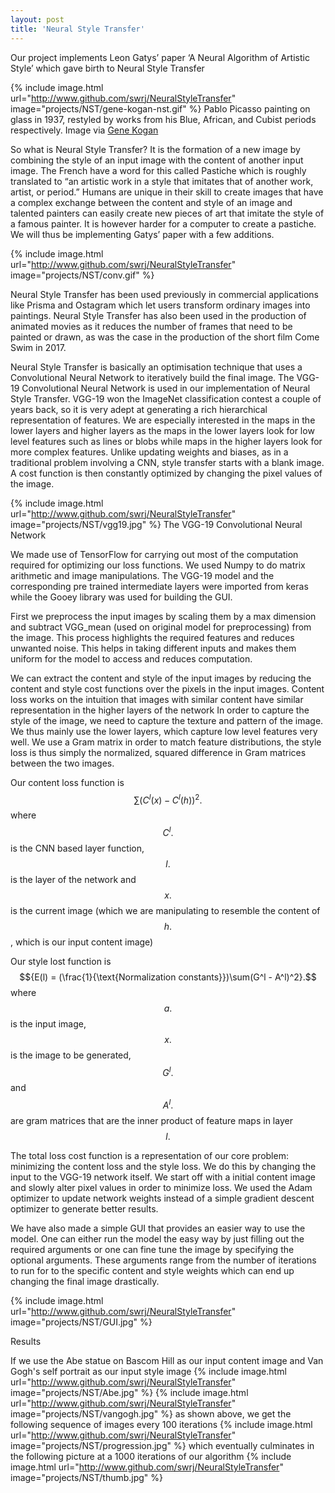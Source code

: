 ```yaml
---
layout: post
title: 'Neural Style Transfer'
---
```

Our project implements Leon Gatys’ paper ‘A Neural Algorithm of Artistic Style’ which gave birth to Neural Style Transfer

{% include image.html url="http://www.github.com/swrj/NeuralStyleTransfer" image="projects/NST/gene-kogan-nst.gif" %}
Pablo Picasso painting on glass in 1937, restyled by works from his Blue, African, and Cubist periods respectively. Image via [Gene Kogan](http://genekogan.com/works/style-transfer/)

So what is Neural Style Transfer?
It is the formation of a new image by combining the style of an input image with the content of another input image.
The French have a word for this called Pastiche which is roughly translated to “an artistic work in a style that imitates that of another work, artist, or period.”
Humans are unique in their skill to create images that have a complex exchange between the content and style of an image and talented painters can easily create new pieces of art that imitate the style of a famous painter. It is however harder for a computer to create a pastiche. 
We will thus be implementing Gatys’ paper with a few additions.

{% include image.html url="http://www.github.com/swrj/NeuralStyleTransfer" image="projects/NST/conv.gif" %}

Neural Style Transfer has been used previously in commercial applications like Prisma and Ostagram which let users transform ordinary images into paintings. 
Neural Style Transfer has also been used in the production of animated movies as it reduces the number of frames that need to be painted or drawn, as was the case in the production of the short film Come Swim in 2017.

Neural Style Transfer is basically an optimisation technique that uses a Convolutional Neural Network to iteratively build the final image.
The VGG-19 Convolutional Neural Network is used in our implementation of Neural Style Transfer. VGG-19 won the ImageNet classification contest a couple of years back, so it is very adept at generating a rich hierarchical representation of features. 
We are especially interested in the maps in the lower layers  and higher layers as the maps in the lower layers look for low level features such as lines or blobs while maps in the higher layers look for more complex features. 
Unlike updating weights and biases, as in a traditional problem involving a CNN, style transfer starts with a blank image. A cost function is then constantly optimized by changing the pixel values of the image.

{% include image.html url="http://www.github.com/swrj/NeuralStyleTransfer" image="projects/NST/vgg19.jpg" %}
The VGG-19 Convolutional Neural Network

We made use of TensorFlow for carrying out most of the computation required for optimizing our loss functions. We used Numpy to do matrix arithmetic and image manipulations. 
The VGG-19 model and the corresponding pre trained intermediate layers were imported from keras while the Gooey library was used for building the GUI.

First we preprocess the input images by scaling them by a max dimension and subtract VGG_mean (used on original model for preprocessing) from the image. This process highlights the required features and reduces unwanted noise. This helps in taking different inputs and makes them uniform for the model to access and reduces computation.

We can extract the content and style of the input images by reducing the content and style cost functions over the pixels in the input images.
Content loss works on the intuition that images with similar content have similar representation in the higher layers of the network
In order to capture the style of the image, we need to capture the texture and pattern of the image. We thus mainly use the lower layers, which capture low level features very well. We use a Gram matrix in order to match feature distributions, the style loss is thus simply the normalized, squared difference in Gram matrices between the two images.

Our content loss function is $${\sum(C^l(x) - C^l(h))^2}.$$ where $${C^l}.$$ is the CNN based layer function, $${l}.$$ is the layer of the network and $${x}.$$ is the current image (which we are manipulating to resemble the content of $${h}.$$, which is our input content image) 

Our style lost function is $${E(l) = (\frac{1}{\text{Normalization constants}})\sum(G^l - A^l)^2}.$$ where $${a}.$$ is the input image, $${x}.$$ is the image to be generated, $${G^l}.$$ and $${A^l}.$$ are gram matrices that are the inner product of feature maps in layer $${l}.$$

The total loss cost function is a representation of our core problem: minimizing the content loss and the style loss. We do this by changing the input to the VGG-19 network itself. We start off with a initial content image and slowly alter pixel values in order to minimize loss. We used the Adam optimizer to update network weights instead of a simple gradient descent optimizer to generate better results.

We have also made a simple GUI that provides an easier way to use the model. One can either run the model the easy way by just filling out the required arguments or one can fine tune the image by specifying the optional arguments. These arguments range from the number of iterations to run for to the specific content and style weights which can end up changing the final image drastically.

{% include image.html url="http://www.github.com/swrj/NeuralStyleTransfer" image="projects/NST/GUI.jpg" %}

Results

If we use the Abe statue on Bascom Hill as our input content image and Van Gogh's self portrait as our input style image
{% include image.html url="http://www.github.com/swrj/NeuralStyleTransfer" image="projects/NST/Abe.jpg" %}
{% include image.html url="http://www.github.com/swrj/NeuralStyleTransfer" image="projects/NST/vangogh.jpg" %}
as shown above, we get the following sequence of images every 100 iterations
{% include image.html url="http://www.github.com/swrj/NeuralStyleTransfer" image="projects/NST/progression.jpg" %}
which eventually culminates in the following picture at a 1000 iterations of our algorithm
{% include image.html url="http://www.github.com/swrj/NeuralStyleTransfer" image="projects/NST/thumb.jpg" %}
